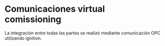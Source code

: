 # Comunicaciones  virtual comissioning

La integración entre todas las partes se realizó mediante comunicación OPC utilizando ignition.
